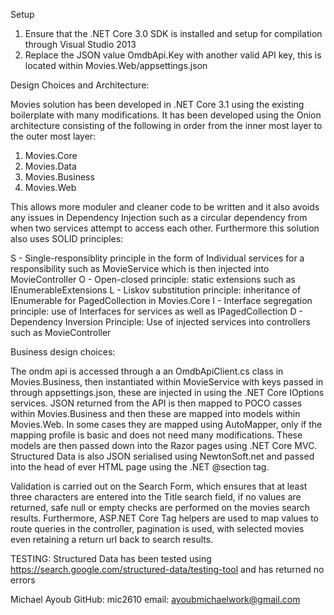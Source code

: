 Setup
1) Ensure that the .NET Core 3.0 SDK is installed and setup for compilation through Visual Studio 2013
2) Replace the JSON value OmdbApi.Key with another valid API key, this is located within Movies.Web/appsettings.json 

Design Choices and Architecture:

Movies solution has been developed in .NET Core 3.1 using the existing boilerplate with many modifications. It has been developed using the Onion architecture consisting of the following in order from the inner most layer to the outer most layer:

1) Movies.Core
2) Movies.Data
3) Movies.Business
4) Movies.Web

This allows more moduler and cleaner code to be written and it also avoids any issues in Dependency Injection such as a circular dependency from when two services attempt to access each other. Furthermore this solution also uses SOLID principles:

S - Single-responsiblity principle in the form of Individual services for a responsibility such as MovieService which is then injected into MovieController
O - Open-closed principle: static extensions such as IEnumerableExtensions
L - Liskov substitution principle: inheritance of IEnumerable for PagedCollection in Movies.Core
I - Interface segregation principle: use of Interfaces for services as well as IPagedCollection
D - Dependency Inversion Principle: Use of injected services into controllers such as MovieController

Business design choices:

The ondm api is accessed through a an OmdbApiClient.cs class in Movies.Business, then instantiated within MovieService with keys passed in through appsettings.json, these are injected in using the .NET Core IOptions services. JSON returned from the API is then mapped to POCO casses within Movies.Business and then these are mapped into models within Movies.Web. In some cases they are mapped using AutoMapper, only if the mapping profile is basic and does not need many modifications. These models are then passed down into the Razor pages using .NET Core MVC. Structured Data is also JSON serialised using NewtonSoft.net and passed into the head of ever HTML page using the .NET @section tag.

Validation is carried out on the Search Form, which ensures that at least three characters are entered into the Title search field, if no values are returned, safe null or empty checks are performed on the movies search results. Furthermore, ASP.NET Core Tag helpers are used to map values to route queries in the controller, pagination is used, with selected movies even retaining a return url back to search results.

TESTING:
Structured Data has been tested using https://search.google.com/structured-data/testing-tool and has returned no errors

Michael Ayoub
GitHub: mic2610
email: ayoubmichaelwork@gmail.com